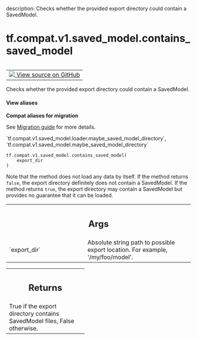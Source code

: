 description: Checks whether the provided export directory could contain a SavedModel.

<div itemscope itemtype="http://developers.google.com/ReferenceObject">
<meta itemprop="name" content="tf.compat.v1.saved_model.contains_saved_model" />
<meta itemprop="path" content="Stable" />
</div>

# tf.compat.v1.saved_model.contains_saved_model

<!-- Insert buttons and diff -->

<table class="tfo-notebook-buttons tfo-api nocontent" align="left">
<td>
  <a target="_blank" href="https://github.com/tensorflow/tensorflow/blob/r2.3/tensorflow/python/saved_model/loader_impl.py#L222-L246">
    <img src="https://www.tensorflow.org/images/GitHub-Mark-32px.png" />
    View source on GitHub
  </a>
</td>
</table>



Checks whether the provided export directory could contain a SavedModel.

<section class="expandable">
  <h4 class="showalways">View aliases</h4>
  <p>
<b>Compat aliases for migration</b>
<p>See
<a href="https://www.tensorflow.org/guide/migrate">Migration guide</a> for
more details.</p>
<p>`tf.compat.v1.saved_model.loader.maybe_saved_model_directory`, `tf.compat.v1.saved_model.maybe_saved_model_directory`</p>
</p>
</section>

<pre class="devsite-click-to-copy prettyprint lang-py tfo-signature-link">
<code>tf.compat.v1.saved_model.contains_saved_model(
    export_dir
)
</code></pre>



<!-- Placeholder for "Used in" -->

Note that the method does not load any data by itself. If the method returns
`false`, the export directory definitely does not contain a SavedModel. If the
method returns `true`, the export directory may contain a SavedModel but
provides no guarantee that it can be loaded.

<!-- Tabular view -->
 <table class="responsive fixed orange">
<colgroup><col width="214px"><col></colgroup>
<tr><th colspan="2"><h2 class="add-link">Args</h2></th></tr>

<tr>
<td>
`export_dir`
</td>
<td>
Absolute string path to possible export location. For example,
'/my/foo/model'.
</td>
</tr>
</table>



<!-- Tabular view -->
 <table class="responsive fixed orange">
<colgroup><col width="214px"><col></colgroup>
<tr><th colspan="2"><h2 class="add-link">Returns</h2></th></tr>
<tr class="alt">
<td colspan="2">
True if the export directory contains SavedModel files, False otherwise.
</td>
</tr>

</table>

